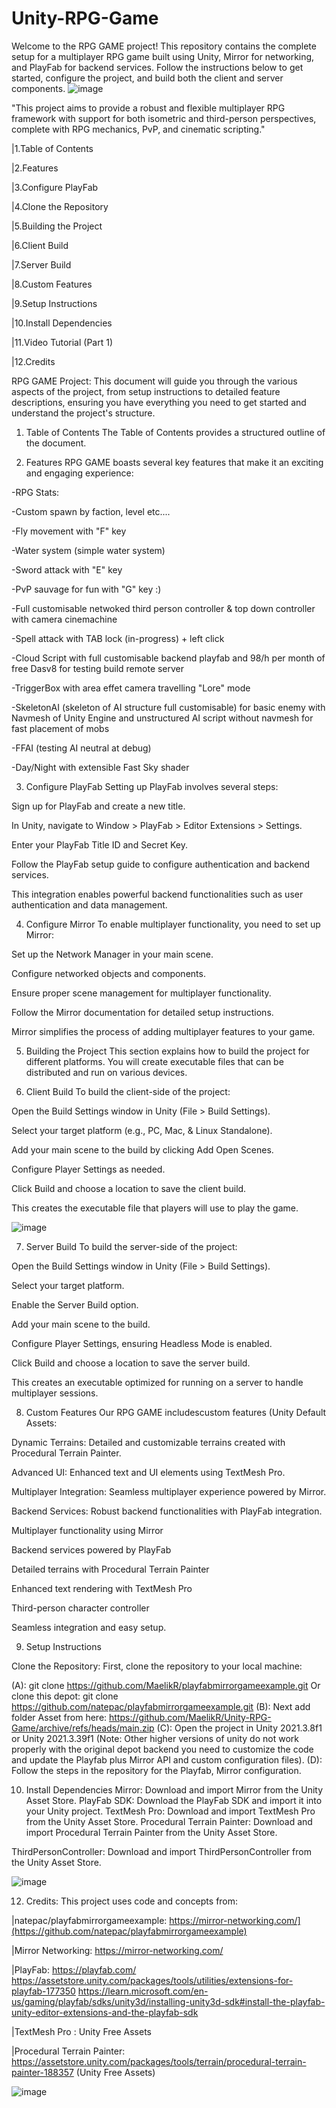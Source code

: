 # Unity-RPG-Game
Welcome to the RPG GAME project! This repository contains the complete setup for a multiplayer RPG game built using Unity, Mirror for networking, and PlayFab for backend services. Follow the instructions below to get started, configure the project, and build both the client and server components.
![image](https://github.com/user-attachments/assets/1361b09d-49da-45a5-8cbe-b87d7a4f4b2f)

"This project aims to provide a robust and flexible multiplayer RPG framework with support for both isometric and third-person perspectives, complete with RPG mechanics, PvP, and cinematic scripting."

|1.Table of Contents

|2.Features

|3.Configure PlayFab

|4.Clone the Repository

|5.Building the Project

|6.Client Build

|7.Server Build

|8.Custom Features

|9.Setup Instructions

|10.Install Dependencies

|11.Video Tutorial (Part 1)

|12.Credits


RPG GAME Project:
This document will guide you through the various aspects of the project, from setup instructions to detailed feature descriptions, ensuring you have everything you need to get started and understand the project's structure.


1. Table of Contents
The Table of Contents provides a structured outline of the document.


2. Features
RPG GAME boasts several key features that make it an exciting and engaging experience:

-RPG Stats:

-Custom spawn by faction, level etc....

-Fly movement with "F" key

-Water system (simple water system)

-Sword attack with "E" key

-PvP sauvage for fun with "G" key :)

-Full customisable netwoked third person controller & top down controller with camera cinemachine

-Spell attack with TAB lock (in-progress) + left click

-Cloud Script with full customisable backend playfab and 98/h per month of free Dasv8 for testing build remote server

-TriggerBox with area effet camera travelling "Lore" mode

-SkeletonAI (skeleton of AI structure full customisable) for basic enemy with Navmesh of Unity Engine and unstructured AI script without navmesh for fast placement of mobs

-FFAI (testing AI neutral at debug)

-Day/Night with extensible Fast Sky shader


3. Configure PlayFab
Setting up PlayFab involves several steps:

Sign up for PlayFab and create a new title.

In Unity, navigate to Window > PlayFab > Editor Extensions > Settings.

Enter your PlayFab Title ID and Secret Key.

Follow the PlayFab setup guide to configure authentication and backend services.

This integration enables powerful backend functionalities such as user authentication and data management.


4. Configure Mirror
To enable multiplayer functionality, you need to set up Mirror:

Set up the Network Manager in your main scene.

Configure networked objects and components.

Ensure proper scene management for multiplayer functionality.

Follow the Mirror documentation for detailed setup instructions.

Mirror simplifies the process of adding multiplayer features to your game.


5. Building the Project
This section explains how to build the project for different platforms. You will create executable files that can be distributed and run on various devices.


6. Client Build
To build the client-side of the project:

Open the Build Settings window in Unity (File > Build Settings).

Select your target platform (e.g., PC, Mac, & Linux Standalone).

Add your main scene to the build by clicking Add Open Scenes.

Configure Player Settings as needed.

Click Build and choose a location to save the client build.

This creates the executable file that players will use to play the game.

![image](https://github.com/user-attachments/assets/f7c6cc52-553a-4b41-aae0-6501bfbb1266)


7. Server Build
To build the server-side of the project:

Open the Build Settings window in Unity (File > Build Settings).

Select your target platform.

Enable the Server Build option.

Add your main scene to the build.

Configure Player Settings, ensuring Headless Mode is enabled.

Click Build and choose a location to save the server build.

This creates an executable optimized for running on a server to handle multiplayer sessions.


8. Custom Features
Our RPG GAME includescustom features (Unity Default Assets:

Dynamic Terrains: Detailed and customizable terrains created with Procedural Terrain Painter.

Advanced UI: Enhanced text and UI elements using TextMesh Pro.

Multiplayer Integration: Seamless multiplayer experience powered by Mirror.

Backend Services: Robust backend functionalities with PlayFab integration.

Multiplayer functionality using Mirror

Backend services powered by PlayFab

Detailed terrains with Procedural Terrain Painter

Enhanced text rendering with TextMesh Pro

Third-person character controller

Seamless integration and easy setup.

9. Setup Instructions


Clone the Repository:
First, clone the repository to your local machine:


(A): git clone https://github.com/MaelikR/playfabmirrorgameexample.git
Or clone this depot: git clone https://github.com/natepac/playfabmirrorgameexample.git
(B): Next add folder Asset from here: https://github.com/MaelikR/Unity-RPG-Game/archive/refs/heads/main.zip
(C): Open the project in Unity 2021.3.8f1 or Unity 2021.3.39f1 (Note: Other higher versions of unity do not work properly with the original depot backend you need to customize the code and update the Playfab plus Mirror API and custom configuration files).
(D): Follow the steps in the repository for the Playfab, Mirror configuration.


10. Install Dependencies
Mirror:
Download and import Mirror from the Unity Asset Store.
PlayFab SDK:
Download the PlayFab SDK and import it into your Unity project.
TextMesh Pro:
Download and import TextMesh Pro from the Unity Asset Store.
Procedural Terrain Painter:
Download and import Procedural Terrain Painter from the Unity Asset Store.



ThirdPersonController:
Download and import ThirdPersonController from the Unity Asset Store.

![image](https://github.com/user-attachments/assets/585f4377-c787-411d-ab3d-d3398327d175)



12. Credits:
This project uses code and concepts from:

|natepac/playfabmirrorgameexample: https://mirror-networking.com/](https://github.com/natepac/playfabmirrorgameexample)

|Mirror Networking: https://mirror-networking.com/

|PlayFab: https://playfab.com/
https://assetstore.unity.com/packages/tools/utilities/extensions-for-playfab-177350
https://learn.microsoft.com/en-us/gaming/playfab/sdks/unity3d/installing-unity3d-sdk#install-the-playfab-unity-editor-extensions-and-the-playfab-sdk

|TextMesh Pro : Unity Free Assets

|Procedural Terrain Painter: https://assetstore.unity.com/packages/tools/terrain/procedural-terrain-painter-188357 (Unity Free Assets)

![image](https://github.com/user-attachments/assets/20232a05-7ea8-4ec8-9240-81c4bbead7c1)

